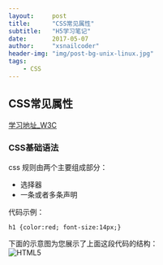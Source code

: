 ```yaml
---
layout:     post
title:      "CSS常见属性"
subtitle:   "H5学习笔记"
date:       2017-05-07
author:     "xsnailcoder"
header-img: "img/post-bg-unix-linux.jpg"
tags:
    - CSS
---
```


## CSS常见属性
<a href="http://www.w3school.com.cn/css/css_syntax.asp">学习地址_W3C</a>

### CSS基础语法
css 规则由两个主要组成部分： 

* 选择器
* 一条或者多条声明

代码示例：
 
    h1 {color:red; font-size:14px;}
 
下面的示意图为您展示了上面这段代码的结构：  
![HTML5](/img/html5/csssyntax.png)